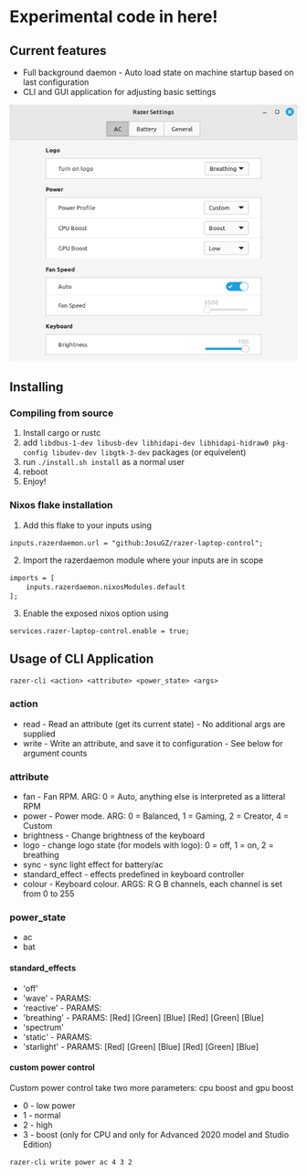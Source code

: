 # Experimental code in here!

## Current features

- Full background daemon - Auto load state on machine startup based on last configuration
- CLI and GUI application for adjusting basic settings

![](Screenshoot.png)

## Installing

### Compiling from source

1. Install cargo or rustc
2. add `libdbus-1-dev libusb-dev libhidapi-dev libhidapi-hidraw0 pkg-config libudev-dev libgtk-3-dev` packages (or equivelent)
3. run `./install.sh install` as a normal user
4. reboot
5. Enjoy!

### Nixos flake installation

1. Add this flake to your inputs using

```
inputs.razerdaemon.url = "github:JosuGZ/razer-laptop-control";
```

2. Import the razerdaemon module where your inputs are in scope

```
imports = [
    inputs.razerdaemon.nixosModules.default
];
```

3. Enable the exposed nixos option using

```
services.razer-laptop-control.enable = true;
```

## Usage of CLI Application

```
razer-cli <action> <attribute> <power_state> <args>
```

### action

- read - Read an attribute (get its current state) - No additional args are supplied
- write - Write an attribute, and save it to configuration - See below for argument counts

### attribute

- fan - Fan RPM. ARG: 0 = Auto, anything else is interpreted as a litteral RPM
- power - Power mode. ARG: 0 = Balanced, 1 = Gaming, 2 = Creator, 4 = Custom
- brightness - Change brightness of the keyboard
- logo - change logo state (for models with logo): 0 = off, 1 = on, 2 = breathing
- sync - sync light effect for battery/ac
- standard_effect - effects predefined in keyboard controller
- colour - Keyboard colour. ARGS: R G B channels, each channel is set from 0 to 255

### power_state

- ac
- bat

#### standard_effects

- 'off'
- 'wave' - PARAMS: <Direction>
- 'reactive' - PARAMS: <Speed> <Red> <Green> <Blue>
- 'breathing' - PARAMS: <Type> [Red] [Green] [Blue] [Red] [Green] [Blue]
- 'spectrum'
- 'static' - PARAMS: <Red> <Green> <Blue>
- 'starlight' - PARAMS: <Type> [Red] [Green] [Blue] [Red] [Green] [Blue]

#### custom power control

Custom power control take two more parameters: cpu boost and gpu boost

- 0 - low power
- 1 - normal
- 2 - high
- 3 - boost (only for CPU and only for Advanced 2020 model and Studio Edition)

```
razer-cli write power ac 4 3 2
```
